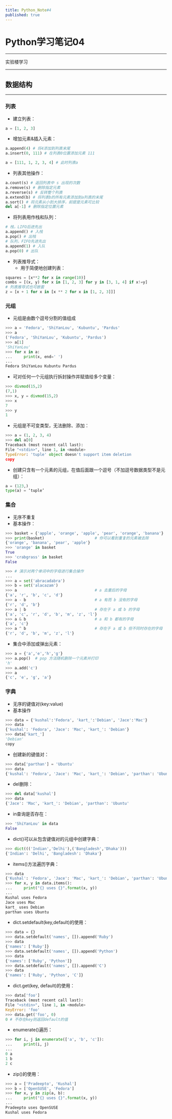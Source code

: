 ```yaml
---
title: Python_Note#4
published: true
---
```

# Python学习笔记04
***
实验楼学习
***
## 数据结构
***
### 列表
* 建立列表：

```py
a = [1, 2, 3]
```

* 增加元素&插入元素：

```py
a.append(4) # 将4添加到列表末尾
a.insert(0, 111) # 在列表0位置添加元素 111

a = [111, 1, 2, 3, 4] # 此时列表a
```

* 列表其他操作：

```py
a.count(s) # 返回列表中 s 出现的次数
a.remove(s) # 删除指定元素
a.reverse(s) # 反转整个列表
a.extend(b) # 将列表b的所有元素添加到a列表的末尾
a.sort() # 将元素从小到大排序，前提是元素可比较
del a[-1] # 删除指定位置元素
```

* 将列表用作栈和队列：

```py
# 栈，LIFO后进先出
a.append() # 入栈
a.pop() # 出栈
# 队列，FIFO先进先出
a.append(1) # 入队
a.pop(0) # 出队
```

* 列表推导式：
    * 用于简便地创建列表：

```py
squares = [x**2 for x in range(10)]
combs = [(x, y) for x in [1, 2, 3] for y in [3, 1, 4] if x!=y]
# 列表推导式也可嵌套
z = [x + 1 for x in [x ** 2 for x in [1, 2, 3]]]
```

### 元组
* 元组是由数个逗号分割的值组成

```py
>>> a = 'Fedora', 'ShiYanLou', 'Kubuntu', 'Pardus'
>>> a
('Fedora', 'ShiYanLou', 'Kubuntu', 'Pardus')
>>> a[1]
'ShiYanLou'
>>> for x in a:
...     print(x, end=' ')
...
Fedora ShiYanLou Kubuntu Pardus
```

* 可对任何一个元组执行拆封操作并赋值给多个变量：

```py
>>> divmod(15,2)
(7,1)
>>> x, y = divmod(15,2)
>>> x
7
>>> y
1
```

* 元组是不可变类型，无法删除、添加：

```py
>>> a = (1, 2, 3, 4)
>>> del a[0]
Traceback (most recent call last):
File "<stdin>", line 1, in <module>
TypeError: 'tuple' object doesn't support item deletion
copy
```

* 创建只含有一个元素的元组，在值后面跟一个逗号（不加逗号数据类型不是元组）：

```py
a = (123,)
type(a) = ‘tuple’
```

### 集合
* 无序不重复
* 基本操作：

```py
>>> basket = {'apple', 'orange', 'apple', 'pear', 'orange', 'banana'}
>>> print(basket)                      # 你可以看到重复的元素被去除
{'orange', 'banana', 'pear', 'apple'}
>>> 'orange' in basket
True
>>> 'crabgrass' in basket
False

>>> # 演示对两个单词中的字母进行集合操作
...
>>> a = set('abracadabra')
>>> b = set('alacazam')
>>> a                                  # a 去重后的字母
{'a', 'r', 'b', 'c', 'd'}
>>> a - b                              # a 有而 b 没有的字母
{'r', 'd', 'b'}
>>> a | b                              # 存在于 a 或 b 的字母
{'a', 'c', 'r', 'd', 'b', 'm', 'z', 'l'}
>>> a & b                              # a 和 b 都有的字母
{'a', 'c'}
>>> a ^ b                              # 存在于 a 或 b 但不同时存在的字母
{'r', 'd', 'b', 'm', 'z', 'l'}
```

* 集合中添加或弹出元素：

```py
>>> a = {'a','e','h','g'}
>>> a.pop()  # pop 方法随机删除一个元素并打印
'h'
>>> a.add('c')
>>> a
{'c', 'e', 'g', 'a'}
```

### 字典
* 无序的键值对(key:value)
* 基本操作

```py
>>> data = {'kushal':'Fedora', 'kart_':'Debian', 'Jace':'Mac'}
>>> data
{'kushal': 'Fedora', 'Jace': 'Mac', 'kart_': 'Debian'}
>>> data['kart_']
'Debian'
copy
```
* 创建新的键值对：

```py
>>> data['parthan'] = 'Ubuntu'
>>> data
{'kushal': 'Fedora', 'Jace': 'Mac', 'kart_': 'Debian', 'parthan': 'Ubuntu'}
```

* del删除：

```py
>>> del data['kushal']
>>> data
{'Jace': 'Mac', 'kart_': 'Debian', 'parthan': 'Ubuntu'
```

* in查询是否存在：

```py
>>> 'ShiYanLou' in data
False
```

* dict()可以从包含键值对的元组中创建字典：

```py
>>> dict((('Indian','Delhi'),('Bangladesh','Dhaka')))
{'Indian': 'Delhi', 'Bangladesh': 'Dhaka'}
```

* items()方法遍历字典：

```py
>>> data
{'Kushal': 'Fedora', 'Jace': 'Mac', 'kart_': 'Debian', 'parthan': 'Ubuntu'}
>>> for x, y in data.items():
...     print("{} uses {}".format(x, y))
...
Kushal uses Fedora
Jace uses Mac
kart_ uses Debian
parthan uses Ubuntu
```

* dict.setdefault(key,default)的使用：

```py
>>> data = {}
>>> data.setdefault('names', []).append('Ruby')
>>> data
{'names': ['Ruby']}
>>> data.setdefault('names', []).append('Python')
>>> data
{'names': ['Ruby', 'Python']}
>>> data.setdefault('names', []).append('C')
>>> data
{'names': ['Ruby', 'Python', 'C']}
```

* dict.get(key, default)的使用：

```py
>>> data['foo']
Traceback (most recent call last):
File "<stdin>", line 1, in <module>
KeyError: 'foo'
>>> data.get('foo', 0)
0 # 不存在key则返回default的值
```

* enumerate()遍历：

```py
>>> for i, j in enumerate(['a', 'b', 'c']):
...     print(i, j)
...
0 a
1 b
2 c
```

* zip()的使用：

```py
>>> a = ['Pradeepto', 'Kushal']
>>> b = ['OpenSUSE', 'Fedora']
>>> for x, y in zip(a, b):
...     print("{} uses {}".format(x, y))
...
Pradeepto uses OpenSUSE
Kushal uses Fedora
```